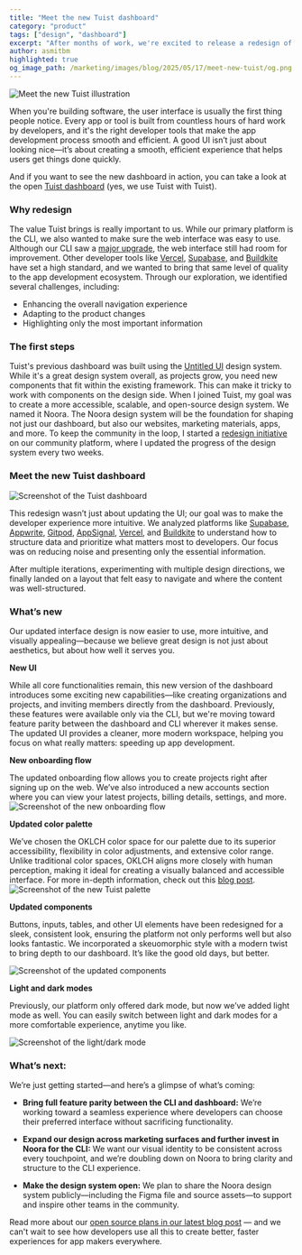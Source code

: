 ```yaml
---
title: "Meet the new Tuist dashboard"
category: "product"
tags: ["design", "dashboard"]
excerpt: "After months of work, we're excited to release a redesign of the Tuist dashboard, our new foundation to deliver the best developer experience possible."
author: asmitbm
highlighted: true
og_image_path: /marketing/images/blog/2025/05/17/meet-new-tuist/og.png
---
```

![Meet the new Tuist illustration](/marketing/images/blog/2025/04/17/meet-new-tuist/og.png)

When you're building software, the user interface is usually the first thing people notice. Every app or tool is built from countless hours of hard work by developers, and it's the right developer tools that make the app development process smooth and efficient. A good UI isn’t just about looking nice—it’s about creating a smooth, efficient experience that helps users get things done quickly.

And if you want to see the new dashboard in action, you can take a look at the open [Tuist dashboard](https://tuist.dev/tuist/tuist) (yes, we use Tuist with Tuist).

### Why redesign

The value Tuist brings is really important to us. While our primary platform is the CLI, we also wanted to make sure the web interface was easy to use. Although our CLI saw a [major upgrade](https://swifttoolkit.dev/posts/noora-package), the web interface still had room for improvement. Other developer tools like [Vercel](https://vercel.com/home), [Supabase](https://supabase.com/), and [Buildkite](https://buildkite.com/) have set a high standard, and we wanted to bring that same level of quality to the app development ecosystem. Through our exploration, we identified several challenges, including:

* Enhancing the overall navigation experience  
* Adapting to the product changes  
* Highlighting only the most important information 

### The first steps

Tuist's previous dashboard was built using the [Untitled UI](https://www.untitledui.com/) design system. While it's a great design system overall, as projects grow, you need new components that fit within the existing framework. This can make it tricky to work with components on the design side. When I joined Tuist, my goal was to create a more accessible, scalable, and open-source design system. We named it Noora. The Noora design system will be the foundation for shaping not just our dashboard, but also our websites, marketing materials, apps, and more. To keep the community in the loop, I started a [redesign initiative](https://community.tuist.dev/t/redesign-initiative-at-tuist/138/5) on our community platform, where I updated the progress of the design system every two weeks.

### Meet the new Tuist dashboard

![Screenshot of the Tuist dashboard](/marketing/images/blog/2025/04/17/meet-new-tuist/dashboard.png)

This redesign wasn’t just about updating the UI; our goal was to make the developer experience more intuitive. We analyzed platforms like [Supabase](https://supabase.com/), [Appwrite](https://appwrite.io/), [Gitpod](https://www.gitpod.io/), [AppSignal](https://www.appsignal.com/), [Vercel](https://vercel.com/home), and [Buildkite](https://buildkite.com/) to understand how to structure data and prioritize what matters most to developers. Our focus was on reducing noise and presenting only the essential information.

After multiple iterations, experimenting with multiple design directions, we finally landed on a layout that felt easy to navigate and where the content was well-structured.

### What’s new 

Our updated interface design is now easier to use, more intuitive, and visually appealing—because we believe great design is not just about aesthetics, but about how well it serves you.

**New UI**

While all core functionalities remain, this new version of the dashboard introduces some exciting new capabilities—like creating organizations and projects, and inviting members directly from the dashboard. Previously, these features were available only via the CLI, but we're moving toward feature parity between the dashboard and CLI wherever it makes sense. The updated UI provides a cleaner, more modern workspace, helping you focus on what really matters: speeding up app development.

**New onboarding flow**

The updated onboarding flow allows you to create projects right after signing up on the web. We’ve also introduced a new accounts section where you can view your latest projects, billing details, settings, and more.  
![Screenshot of the new onboarding flow](/marketing/images/blog/2025/04/17/meet-new-tuist/onboarding.png)

**Updated color palette**

We’ve chosen the OKLCH color space for our palette due to its superior accessibility, flexibility in color adjustments, and extensive color range. Unlike traditional color spaces, OKLCH aligns more closely with human perception, making it ideal for creating a visually balanced and accessible interface. For more in-depth information, check out this [blog post](https://evilmartians.com/chronicles/oklch-in-css-why-quit-rgb-hsl).  
![Screenshot of the new Tuist palette](/marketing/images/blog/2025/04/17/meet-new-tuist/new-palette.png)

**Updated components**

Buttons, inputs, tables, and other UI elements have been redesigned for a sleek, consistent look, ensuring the platform not only performs well but also looks fantastic. We incorporated a skeuomorphic style with a modern twist to bring depth to our dashboard. It’s like the good old days, but better.

![Screenshot of the updated components](/marketing/images/blog/2025/04/17/meet-new-tuist/components.png)

**Light and dark modes**

Previously, our platform only offered dark mode, but now we’ve added light mode as well. You can easily switch between light and dark modes for a more comfortable experience, anytime you like.

![Screenshot of the light/dark mode](/marketing/images/blog/2025/04/17/meet-new-tuist/light-dark-mode.png)

### What’s next:

We’re just getting started—and here’s a glimpse of what’s coming:

- **Bring full feature parity between the CLI and dashboard:**
  We’re working toward a seamless experience where developers can choose their preferred interface without sacrificing functionality.

- **Expand our design across marketing surfaces and further invest in Noora for the CLI:**
  We want our visual identity to be consistent across every touchpoint, and we’re doubling down on Noora to bring clarity and structure to the CLI experience.

- **Make the design system open:**
  We plan to share the Noora design system publicly—including the Figma file and source assets—to support and inspire other teams in the community.

Read more about our [open source plans in our latest blog post](/blog/2025/04/10/one-stop-shop) — and we can't wait to see how developers use all this to create better, faster experiences for app makers everywhere.
